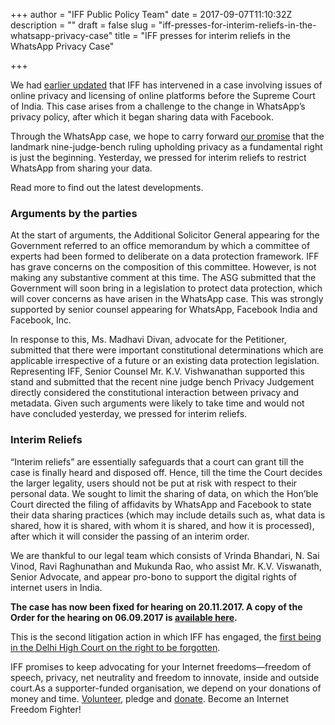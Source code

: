 +++
author = "IFF Public Policy Team"
date = 2017-09-07T11:10:32Z
description = ""
draft = false
slug = "iff-presses-for-interim-reliefs-in-the-whatsapp-privacy-case"
title = "IFF presses for interim reliefs in the WhatsApp Privacy Case"

+++


We had [earlier updated](https://www.internetfreedom.in/iff-will-represent-your-digital-rights-in-the-whatsapp-privacy-case/) that IFF has intervened in a case involving issues of online privacy and licensing of online platforms before the Supreme Court of India. This case arises from a challenge to the change in WhatsApp’s privacy policy, after which it began sharing data with Facebook. 

Through the WhatsApp case, we hope to carry forward [our promise](https://internetfreedom.in/statement-on-right-to-privacy/) that the landmark nine-judge-bench ruling upholding privacy as a fundamental right is just the beginning. Yesterday, we pressed for interim reliefs to restrict WhatsApp from sharing your data.

Read more to find out the latest developments.

### Arguments by the parties

At the start of arguments, the Additional Solicitor General appearing for the Government referred to an office memorandum by which a committee of experts had been formed to deliberate on a data protection framework. IFF has grave concerns on the composition of this committee. However, is not making any substantive comment at this time. The ASG submitted that the Government will soon bring in a legislation to protect data protection, which will cover concerns as have arisen in the WhatsApp case. This was strongly supported by senior counsel appearing for WhatsApp, Facebook India and Facebook, Inc.

In response to this, Ms. Madhavi Divan, advocate for the Petitioner, submitted that there were important constitutional determinations which are applicable irrespective of a future or an existing data protection legislation. Representing IFF, Senior Counsel Mr. K.V. Vishwanathan supported this stand and submitted that the recent nine judge bench Privacy Judgement directly considered the constitutional interaction between privacy and metadata. Given such arguments were likely to take time and would not have concluded yesterday, we pressed for interim reliefs.

### Interim Reliefs

“Interim reliefs” are essentially safeguards that a court can grant till the case is finally heard and disposed off. Hence, till the time the Court decides the larger legality, users should not be put at risk with respect to their personal data. We sought to limit the sharing of data, on which the Hon’ble Court directed the filing of affidavits by WhatsApp and Facebook to state their data sharing practices (which may include details such as, what data is shared, how it is shared, with whom it is shared, and how it is processed), after which it will consider the passing of an interim order. 

We are thankful to our legal team which consists of Vrinda Bhandari, N. Sai Vinod, Ravi Raghunathan and Mukunda Rao, who assist Mr. K.V. Viswanath, Senior Advocate, and appear pro-bono to support the digital rights of internet users in India. 

**The case has now been fixed for hearing on 20.11.2017. A copy of the Order for the hearing on 06.09.2017 is [available here](https://drive.google.com/file/d/0B9LKE-1DkhtFbl9tS0pTWTR0ZTg/view?usp=sharing).**

This is the second litigation action in which IFF has engaged, the [first being in the Delhi High Court on the right to be forgotten](https://www.internetfreedom.in/intervention-in-the-high-court-of-delhi-on-the-right-to-be-forgotten/).

IFF promises to keep advocating for your Internet freedoms—freedom of speech, privacy, net neutrality and freedom to innovate, inside and outside court.As a supporter-funded organisation, we depend on your donations of money and time. [Volunteer](https://internetfreedom.in/support/), pledge and [donate](https://internetfreedom.in/donate/). Become an Internet Freedom Fighter!

